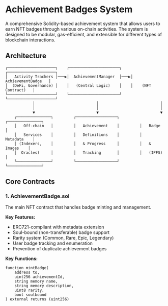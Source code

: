 # Achievement Badges System

A comprehensive Solidity-based achievement system that allows users to earn NFT badges through various on-chain activities. The system is designed to be modular, gas-efficient, and extensible for different types of blockchain interactions.

## Architecture

```
┌─────────────────────┐    ┌──────────────────────┐    ┌─────────────────────┐
│   Activity Trackers │───▶│  AchievementManager  │───▶│  AchievementBadge   │
│  (DeFi, Governance) │    │   (Central Logic)    │    │    (NFT Contract)   │
└─────────────────────┘    └──────────────────────┘    └─────────────────────┘
            │                           │                           │
            │                           │                           │
            ▼                           ▼                           ▼
    ┌───────────────┐         ┌──────────────────┐         ┌───────────────┐
    │   Off-chain   │         │   Achievement    │         │   Badge       │
    │   Services    │         │   Definitions    │         │   Metadata    │
    │ (Indexers,    │         │   & Progress     │         │   & Images    │
    │  Oracles)     │         │   Tracking       │         │   (IPFS)      │
    └───────────────┘         └──────────────────┘         └───────────────┘
```

## Core Contracts

### 1. AchievementBadge.sol

The main NFT contract that handles badge minting and management.

**Key Features:**
- ERC721-compliant with metadata extension
- Soul-bound (non-transferable) badge support
- Rarity system (Common, Rare, Epic, Legendary)
- User badge tracking and enumeration
- Prevention of duplicate achievement badges

**Key Functions:**
```solidity
function mintBadge(
    address to,
    uint256 achievementId,
    string memory name,
    string memory description,
    uint8 rarity,
    bool soulbound
) external returns (uint256)
